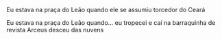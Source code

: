 Eu estava na praça do Leão quando ele se assumiu torcedor do Ceará

Eu estava na praça do Leão quando...
eu tropecei e caí na barraquinha de revista
Arceus desceu das nuvens